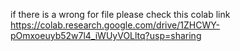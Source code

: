 if there is a wrong for file
please check this colab link
https://colab.research.google.com/drive/1ZHCWY-pOmxoeuyb52w7l4_iWUyVOLltq?usp=sharing
